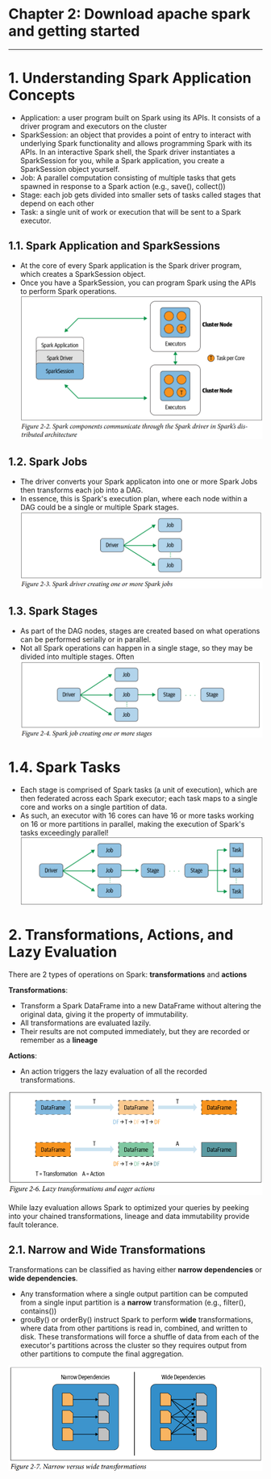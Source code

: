 # Chapter 2: Download apache spark and getting started

---

# 1. Understanding Spark Application Concepts

- Application: a user program built on Spark using its APIs. It consists of a driver program and executors on the cluster
- SparkSession: an object that provides a point of entry to interact with underlying Spark functionality and allows programming Spark with its APIs. In an interactive Spark shell, the Spark driver instantiates a SparkSession for you, while a Spark application, you create a SparkSession object yourself.
- Job: A parallel computation consisting of multiple tasks that gets spawned in response to a Spark action (e.g., save(), collect())
- Stage: each job gets divided into smaller sets of tasks called stages that depend on each other
- Task: a single unit of work or execution that will be sent to a Spark executor.

## 1.1. Spark Application and SparkSessions

- At the core of every Spark application is the Spark driver program, which creates a SparkSession object.
- Once you have a SparkSession, you can program Spark using the APIs to perform Spark operations.
  ![alt text](imgs/chapter2/spark_architecture.png)

## 1.2. Spark Jobs

- The driver converts your Spark applicaton into one or more Spark Jobs then transforms each job into a DAG.
- In essence, this is Spark's execution plan, where each node within a DAG could be a single or multiple Spark stages.
  ![alt text](imgs/chapter2/spark_jobs.png)

## 1.3. Spark Stages

- As part of the DAG nodes, stages are created based on what operations can be performed serially or in parallel.
- Not all Spark operations can happen in a single stage, so they may be divided into multiple stages. Often
  ![alt text](imgs/chapter2/spark_stages.png)

# 1.4. Spark Tasks

- Each stage is comprised of Spark tasks (a unit of execution), which are then federated across each Spark executor; each task maps to a single core and works on a single partition of data.
- As such, an executor with 16 cores can have 16 or more tasks working on 16 or more partitions in parallel, making the execution of Spark's tasks exceedingly parallel!
  ![alt text](imgs/chapter2/spark_tasks.png)

# 2. Transformations, Actions, and Lazy Evaluation

There are 2 types of operations on Spark: **transformations** and **actions**

**Transformations**:

- Transform a Spark DataFrame into a new DataFrame without altering the original data, giving it the property of immutability.
- All transformations are evaluated lazily.
- Their results are not computed immediately, but they are recorded or remember as a **lineage**

**Actions**:

- An action triggers the lazy evaluation of all the recorded transformations.

![alt text](imgs/chapter2/lazy_transformations_and_eager_action.png)

While lazy evaluation allows Spark to optimized your queries by peeking into your chained transformations, lineage and data immutability provide fault tolerance.

## 2.1. Narrow and Wide Transformations
Transformations can be classified as having either **narrow dependencies** or **wide dependencies**.
- Any transformation where a single output partition can be computed from a single input partition is a **narrow** transformation (e.g., filter(), contains())
- grouBy() or orderBy() instruct Spark to perform **wide** transformations, where data from other partitions is read in, combined, and written to disk. These transformations will force a shuffle of data from each of the executor's partitions across the cluster so they requires output from other partitions to compute the final aggregation.

![alt text](imgs/chapter2/narrow_vs_wide_transformations.png)
